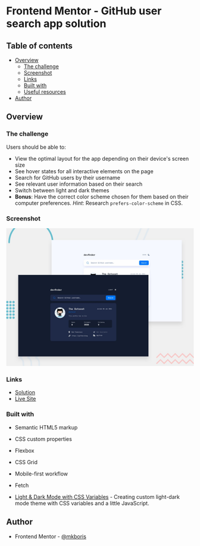 # Frontend Mentor - GitHub user search app solution

## Table of contents

- [Overview](#overview)
  - [The challenge](#the-challenge)
  - [Screenshot](#screenshot)
  - [Links](#links)
  - [Built with](#built-with)
  - [Useful resources](#useful-resources)
- [Author](#author)

## Overview

### The challenge

Users should be able to:

- View the optimal layout for the app depending on their device's screen size
- See hover states for all interactive elements on the page
- Search for GitHub users by their username
- See relevant user information based on their search
- Switch between light and dark themes
- **Bonus**: Have the correct color scheme chosen for them based on their computer preferences. _Hint_: Research `prefers-color-scheme` in CSS.

### Screenshot

![](./design/preview.jpg)

### Links

- [Solution](https://github.com/mkboris/GitHub-user-search-app)
- [Live Site](https://git-hub-user-search-app-omega.vercel.app/)

### Built with

- Semantic HTML5 markup
- CSS custom properties
- Flexbox
- CSS Grid
- Mobile-first workflow
- Fetch

- [Light & Dark Mode with CSS Variables](https://www.youtube.com/watch?v=6YrOGKmGTCY&list=PPSV) - Creating custom light-dark mode theme with CSS variables and a little JavaScript.

## Author

- Frontend Mentor - [@mkboris](https://www.frontendmentor.io/profile/mkboris)
